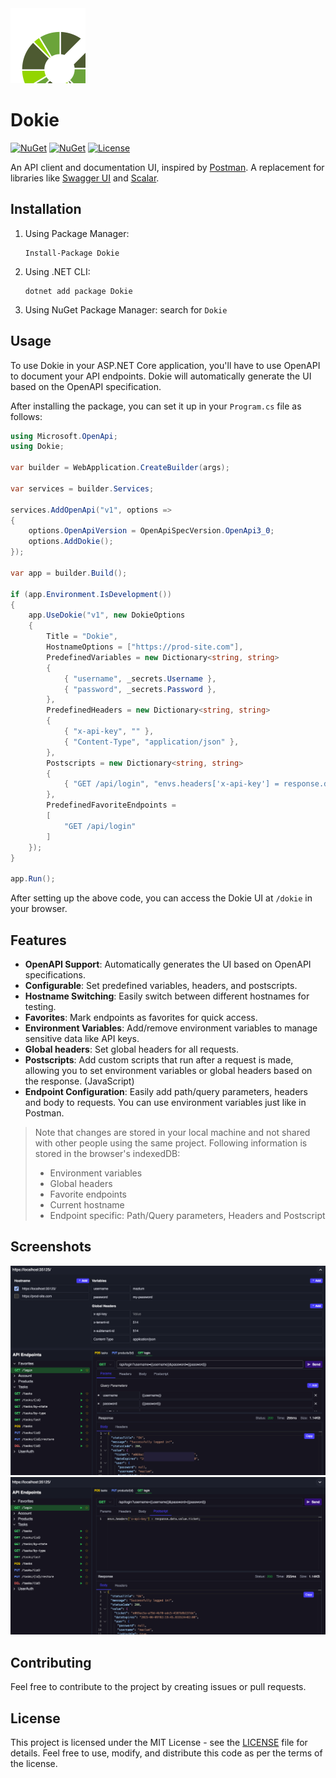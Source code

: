 <img src="https://github.com/mergehez/dokie/blob/main/ui/src/assets/logo.svg?raw=true" alt="dokie logo" width="120" height="120">

# Dokie

[![NuGet](https://img.shields.io/nuget/v/Dokie?style=flat-square&color=blue)](https://www.nuget.org/packages/Dokie)
[![NuGet](https://img.shields.io/nuget/dt/Dokie?style=flat-square&color=blue)](https://www.nuget.org/packages/Dokie)
[![License](https://img.shields.io/github/license/mergehez/dokie?style=flat-square&color=blue)](https://github.com/mergehez/dokie/blob/main/LICENSE)

An API client and documentation UI, inspired by [Postman](https://www.postman.com/).
A replacement for libraries like [Swagger UI](https://swagger.io/tools/swagger-ui) and [Scalar](https://scalar.com/).

## Installation

1. Using Package Manager:
    ```
    Install-Package Dokie
    ```
2. Using .NET CLI:
    ```
    dotnet add package Dokie
    ```
3. Using NuGet Package Manager: search for `Dokie`

## Usage

To use Dokie in your ASP.NET Core application, you'll have to use OpenAPI to document your API endpoints. Dokie will automatically generate the UI based on the OpenAPI specification.

After installing the package, you can set it up in your `Program.cs` file as follows:

```csharp
using Microsoft.OpenApi;
using Dokie;

var builder = WebApplication.CreateBuilder(args);

var services = builder.Services;

services.AddOpenApi("v1", options =>
{
    options.OpenApiVersion = OpenApiSpecVersion.OpenApi3_0;
    options.AddDokie();
});

var app = builder.Build();

if (app.Environment.IsDevelopment())
{
    app.UseDokie("v1", new DokieOptions
    {
        Title = "Dokie",
        HostnameOptions = ["https://prod-site.com"],
        PredefinedVariables = new Dictionary<string, string>
        {
            { "username", _secrets.Username },
            { "password", _secrets.Password },
        },
        PredefinedHeaders = new Dictionary<string, string>
        {
            { "x-api-key", "" },
            { "Content-Type", "application/json" },
        },
        Postscripts = new Dictionary<string, string>
        {
            { "GET /api/login", "envs.headers['x-api-key'] = response.data.value.ticket;" },
        },
        PredefinedFavoriteEndpoints =
        [
            "GET /api/login"
        ]
    });
}

app.Run();
```

After setting up the above code, you can access the Dokie UI at `/dokie` in your browser.

## Features

- **OpenAPI Support**: Automatically generates the UI based on OpenAPI specifications.
- **Configurable**: Set predefined variables, headers, and postscripts.
- **Hostname Switching**: Easily switch between different hostnames for testing.
- **Favorites**: Mark endpoints as favorites for quick access.
- **Environment Variables**: Add/remove environment variables to manage sensitive data like API keys.
- **Global headers**: Set global headers for all requests.
- **Postscripts**: Add custom scripts that run after a request is made, allowing you to set environment variables or global headers based on the response. (JavaScript)
- **Endpoint Configuration**: Easily add path/query parameters, headers and body to requests. You can use environment variables just like in Postman.

> Note that changes are stored in your local machine and not shared with other people using the same project. Following information is stored in the browser's indexedDB:
> - Environment variables
> - Global headers
> - Favorite endpoints
> - Current hostname
> - Endpoint specific: Path/Query parameters, Headers and Postscript

## Screenshots

![Screenshot 1](https://github.com/mergehez/dokie/blob/main/ui/src/assets/screenshot1.png?raw=true)
![Screenshot 2](https://github.com/mergehez/dokie/blob/main/ui/src/assets/screenshot2.png?raw=true)

## Contributing

Feel free to contribute to the project by creating issues or pull requests.

## License

This project is licensed under the MIT License - see the [LICENSE](./LICENSE) file for details.
Feel free to use, modify, and distribute this code as per the terms of the license.